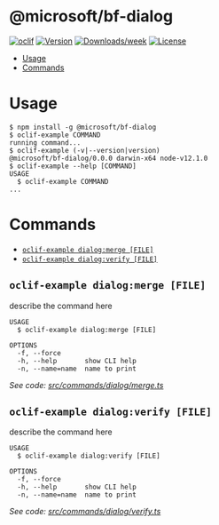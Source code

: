 @microsoft/bf-dialog
====================



[![oclif](https://img.shields.io/badge/cli-oclif-brightgreen.svg)](https://oclif.io)
[![Version](https://img.shields.io/npm/v/@microsoft/bf-dialog.svg)](https://npmjs.org/package/@microsoft/bf-dialog)
[![Downloads/week](https://img.shields.io/npm/dw/@microsoft/bf-dialog.svg)](https://npmjs.org/package/@microsoft/bf-dialog)
[![License](https://img.shields.io/npm/l/@microsoft/bf-dialog.svg)](https://github.com/microsoft/botframework-cli/blob/master/package.json)

<!-- toc -->
* [Usage](#usage)
* [Commands](#commands)
<!-- tocstop -->
# Usage
<!-- usage -->
```sh-session
$ npm install -g @microsoft/bf-dialog
$ oclif-example COMMAND
running command...
$ oclif-example (-v|--version|version)
@microsoft/bf-dialog/0.0.0 darwin-x64 node-v12.1.0
$ oclif-example --help [COMMAND]
USAGE
  $ oclif-example COMMAND
...
```
<!-- usagestop -->
# Commands
<!-- commands -->
* [`oclif-example dialog:merge [FILE]`](#oclif-example-dialogmerge-file)
* [`oclif-example dialog:verify [FILE]`](#oclif-example-dialogverify-file)

## `oclif-example dialog:merge [FILE]`

describe the command here

```
USAGE
  $ oclif-example dialog:merge [FILE]

OPTIONS
  -f, --force
  -h, --help       show CLI help
  -n, --name=name  name to print
```

_See code: [src/commands/dialog/merge.ts](https://github.com/microsoft/botframework-cli/blob/v0.0.0/src/commands/dialog/merge.ts)_

## `oclif-example dialog:verify [FILE]`

describe the command here

```
USAGE
  $ oclif-example dialog:verify [FILE]

OPTIONS
  -f, --force
  -h, --help       show CLI help
  -n, --name=name  name to print
```

_See code: [src/commands/dialog/verify.ts](https://github.com/microsoft/botframework-cli/blob/v0.0.0/src/commands/dialog/verify.ts)_
